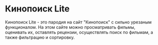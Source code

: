 # Кинопоиск Lite

Кинопоиск Lite - это пародия на сайт "Кинопоиск" с сильно урезаным функционалом. На этом сайте можно просматривать фильмы, оценивать их, оставлять рецензии, осуществлять поиск по фильмам, а также фильтрацию и сортировку.
